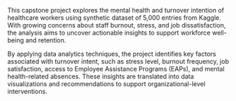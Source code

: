 This capstone project explores the mental health and turnover intention of healthcare workers using synthetic dataset of 5,000 entries from Kaggle. With growing concerns about staff burnout, stress, and job dissatisfaction, the analysis aims to uncover actionable insights to support workforce well-being and retention. 

By applying data analytics techniques, the project identifies key factors associated with turnover intent, such as stress level, burnout frequency, job satisfaction, access to Employee Assistance Programs (EAPs), and mental health-related absences. These insights are translated into data visualizations and recommendations to support organizational-level interventions.